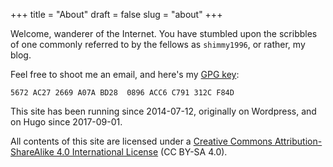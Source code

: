 +++
title = "About"
draft = false
slug = "about"
+++

Welcome, wanderer of the Internet. You have stumbled upon the scribbles of one commonly referred to by the fellows as `shimmy1996`, or rather, my blog.

Feel free to shoot me an email, and here's my [GPG key](https://www.shimmy1996.com/gpg.txt):

```nil
5672 AC27 2669 A07A BD28  0896 ACC6 C791 312C F84D
```

This site has been running since 2014-07-12, originally on Wordpress, and on Hugo since 2017-09-01.

All contents of this site are licensed under a [Creative Commons Attribution-ShareAlike 4.0 International License](http://creativecommons.org/licenses/by-sa/4.0/) (CC BY-SA 4.0).
